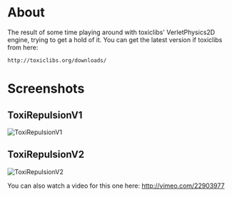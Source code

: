 About
=====

The result of some time playing around with toxiclibs' VerletPhysics2D engine,
trying to get a hold of it. You can get the latest version if toxiclibs from here:

	http://toxiclibs.org/downloads/

Screenshots
===========

ToxiRepulsionV1
---------------

![ToxiRepulsionV1](https://raw.github.com/carlosefr/ToxiRepulsion/master/ToxiRepulsionV1/repulsion-948.png)

ToxiRepulsionV2
---------------

![ToxiRepulsionV2](https://raw.github.com/carlosefr/ToxiRepulsion/master/ToxiRepulsionV1/repulsion2-735.png)

You can also watch a video for this one here: http://vimeo.com/22903977
